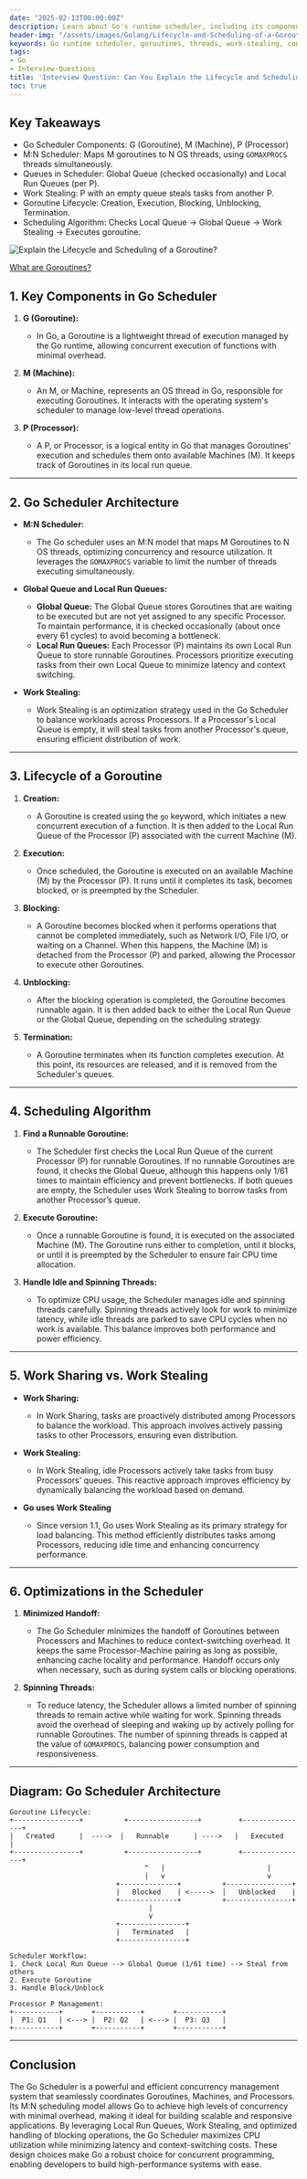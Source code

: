 ```yaml
---
date: "2025-02-13T00:00:00Z"
description: Learn about Go's runtime scheduler, including its components, scheduling mechanisms, goroutine lifecycle, and optimizations. Perfect for software engineers preparing for interviews.
header-img: "/assets/images/Golang/Lifecycle-and-Scheduling-of-a-Goroutine.png"
keywords: Go runtime scheduler, goroutines, threads, work-stealing, concurrency, multiplexing, blocking, dynamic thread management, GOMAXPROCS, spinning threads, global queue, local run queues, scheduler optimizations
tags:
- Go
- Interview-Questions
title: 'Interview Question: Can You Explain the Lifecycle and Scheduling of a Goroutine?'
toc: true
---
```

## Key Takeaways

- Go Scheduler Components: G (Goroutine), M (Machine), P (Processor)
- M:N Scheduler: Maps M goroutines to N OS threads, using `GOMAXPROCS` threads simultaneously.
- Queues in Scheduler: Global Queue (checked occasionally) and Local Run Queues (per P).
- Work Stealing: P with an empty queue steals tasks from another P.
- Goroutine Lifecycle: Creation, Execution, Blocking, Unblocking, Termination.
- Scheduling Algorithm: Checks Local Queue → Global Queue → Work Stealing → Executes goroutine.

![Explain the Lifecycle and Scheduling of a Goroutine?](/assets/images/Golang/Lifecycle-and-Scheduling-of-a-Goroutine.png)

[What are Goroutines?](/Interview-Question-What-are-Goroutines/)

## 1. Key Components in Go Scheduler  

1. **G (Goroutine):**  
   - In Go, a Goroutine is a lightweight thread of execution managed by the Go runtime, allowing concurrent execution of functions with minimal overhead.  

2. **M (Machine):**  
   - An M, or Machine, represents an OS thread in Go, responsible for executing Goroutines. It interacts with the operating system's scheduler to manage low-level thread operations.  

3. **P (Processor):**  
   - A P, or Processor, is a logical entity in Go that manages Goroutines' execution and schedules them onto available Machines (M). It keeps track of Goroutines in its local run queue.  

---

## 2. Go Scheduler Architecture  

- **M:N Scheduler:**  
  - The Go scheduler uses an M:N model that maps M Goroutines to N OS threads, optimizing concurrency and resource utilization. It leverages the `GOMAXPROCS` variable to limit the number of threads executing simultaneously.  

- **Global Queue and Local Run Queues:**  
  - **Global Queue:** The Global Queue stores Goroutines that are waiting to be executed but are not yet assigned to any specific Processor. To maintain performance, it is checked occasionally (about once every 61 cycles) to avoid becoming a bottleneck.  
  - **Local Run Queues:** Each Processor (P) maintains its own Local Run Queue to store runnable Goroutines. Processors prioritize executing tasks from their own Local Queue to minimize latency and context switching.  

- **Work Stealing:**  
  - Work Stealing is an optimization strategy used in the Go Scheduler to balance workloads across Processors. If a Processor's Local Queue is empty, it will steal tasks from another Processor's queue, ensuring efficient distribution of work.  

---

## 3. Lifecycle of a Goroutine  

1. **Creation:**  
   - A Goroutine is created using the `go` keyword, which initiates a new concurrent execution of a function. It is then added to the Local Run Queue of the Processor (P) associated with the current Machine (M).  

2. **Execution:**  
   - Once scheduled, the Goroutine is executed on an available Machine (M) by the Processor (P). It runs until it completes its task, becomes blocked, or is preempted by the Scheduler.  

3. **Blocking:**  
   - A Goroutine becomes blocked when it performs operations that cannot be completed immediately, such as Network I/O, File I/O, or waiting on a Channel. When this happens, the Machine (M) is detached from the Processor (P) and parked, allowing the Processor to execute other Goroutines.  

4. **Unblocking:**  
   - After the blocking operation is completed, the Goroutine becomes runnable again. It is then added back to either the Local Run Queue or the Global Queue, depending on the scheduling strategy.  

5. **Termination:**  
   - A Goroutine terminates when its function completes execution. At this point, its resources are released, and it is removed from the Scheduler's queues.  

---

## 4. Scheduling Algorithm  

1. **Find a Runnable Goroutine:**  
   - The Scheduler first checks the Local Run Queue of the current Processor (P) for runnable Goroutines. If no runnable Goroutines are found, it checks the Global Queue, although this happens only 1/61 times to maintain efficiency and prevent bottlenecks. If both queues are empty, the Scheduler uses Work Stealing to borrow tasks from another Processor’s queue.  

2. **Execute Goroutine:**  
   - Once a runnable Goroutine is found, it is executed on the associated Machine (M). The Goroutine runs either to completion, until it blocks, or until it is preempted by the Scheduler to ensure fair CPU time allocation.  

3. **Handle Idle and Spinning Threads:**  
   - To optimize CPU usage, the Scheduler manages idle and spinning threads carefully. Spinning threads actively look for work to minimize latency, while idle threads are parked to save CPU cycles when no work is available. This balance improves both performance and power efficiency.  

---

## 5. Work Sharing vs. Work Stealing  

- **Work Sharing:**  
  - In Work Sharing, tasks are proactively distributed among Processors to balance the workload. This approach involves actively passing tasks to other Processors, ensuring even distribution.  

- **Work Stealing:**  
  - In Work Stealing, idle Processors actively take tasks from busy Processors' queues. This reactive approach improves efficiency by dynamically balancing the workload based on demand.  

- **Go uses Work Stealing**  
  - Since version 1.1, Go uses Work Stealing as its primary strategy for load balancing. This method efficiently distributes tasks among Processors, reducing idle time and enhancing concurrency performance.  

---

## 6. Optimizations in the Scheduler  

1. **Minimized Handoff:**  
   - The Go Scheduler minimizes the handoff of Goroutines between Processors and Machines to reduce context-switching overhead. It keeps the same Processor-Machine pairing as long as possible, enhancing cache locality and performance. Handoff occurs only when necessary, such as during system calls or blocking operations.  

2. **Spinning Threads:**  
   - To reduce latency, the Scheduler allows a limited number of spinning threads to remain active while waiting for work. Spinning threads avoid the overhead of sleeping and waking up by actively polling for runnable Goroutines. The number of spinning threads is capped at the value of `GOMAXPROCS`, balancing power consumption and responsiveness.  

---

## Diagram: Go Scheduler Architecture  
```plaintext
Goroutine Lifecycle:
+----------------+          +-----------------+         +----------------+
|   Created      |  ---->  |   Runnable      | ---->   |   Executed      |
+----------------+          +-----------------+         +----------------+
                                 ^   |                         |
                                 |   v                         v
                          +--------------+          +----------------+
                          |   Blocked    | <----->  |   Unblocked    |
                          +--------------+          +----------------+
                                  |
                                  v
                          +----------------+
                          |   Terminated   |
                          +----------------+

Scheduler Workflow:
1. Check Local Run Queue --> Global Queue (1/61 time) --> Steal from others
2. Execute Goroutine
3. Handle Block/Unblock

Processor P Management:
+-----------+       +-----------+       +-----------+
|  P1: Q1   | <---> |  P2: Q2   | <---> |  P3: Q3   |
+-----------+       +-----------+       +-----------+
```

---

## Conclusion  
The Go Scheduler is a powerful and efficient concurrency management system that seamlessly coordinates Goroutines, Machines, and Processors. Its M:N scheduling model allows Go to achieve high levels of concurrency with minimal overhead, making it ideal for building scalable and responsive applications. By leveraging Local Run Queues, Work Stealing, and optimized handling of blocking operations, the Go Scheduler maximizes CPU utilization while minimizing latency and context-switching costs. These design choices make Go a robust choice for concurrent programming, enabling developers to build high-performance systems with ease.